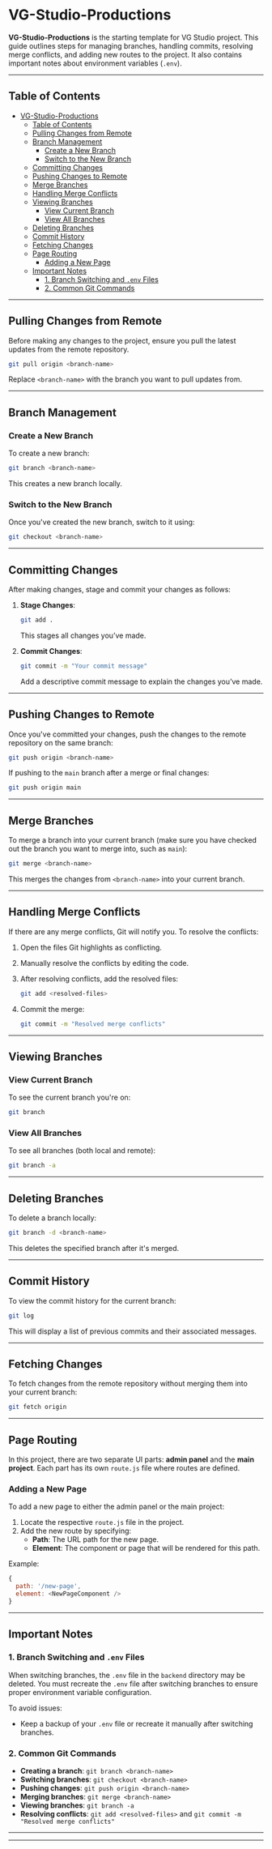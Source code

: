 # VG-Studio-Productions

**VG-Studio-Productions** is the starting template for VG Studio project. This guide outlines steps for managing branches, handling commits, resolving merge conflicts, and adding new routes to the project. It also contains important notes about environment variables (`.env`).

---

## Table of Contents

- [VG-Studio-Productions](#vg-studio-productions)
  - [Table of Contents](#table-of-contents)
  - [Pulling Changes from Remote](#pulling-changes-from-remote)
  - [Branch Management](#branch-management)
    - [Create a New Branch](#create-a-new-branch)
    - [Switch to the New Branch](#switch-to-the-new-branch)
  - [Committing Changes](#committing-changes)
  - [Pushing Changes to Remote](#pushing-changes-to-remote)
  - [Merge Branches](#merge-branches)
  - [Handling Merge Conflicts](#handling-merge-conflicts)
  - [Viewing Branches](#viewing-branches)
    - [View Current Branch](#view-current-branch)
    - [View All Branches](#view-all-branches)
  - [Deleting Branches](#deleting-branches)
  - [Commit History](#commit-history)
  - [Fetching Changes](#fetching-changes)
  - [Page Routing](#page-routing)
    - [Adding a New Page](#adding-a-new-page)
  - [Important Notes](#important-notes)
    - [1. Branch Switching and `.env` Files](#1-branch-switching-and-env-files)
    - [2. Common Git Commands](#2-common-git-commands)

---

## Pulling Changes from Remote

Before making any changes to the project, ensure you pull the latest updates from the remote repository.

```bash
git pull origin <branch-name>
```

Replace `<branch-name>` with the branch you want to pull updates from.

---

## Branch Management

### Create a New Branch

To create a new branch:

```bash
git branch <branch-name>
```

This creates a new branch locally.

### Switch to the New Branch

Once you've created the new branch, switch to it using:

```bash
git checkout <branch-name>
```

---

## Committing Changes

After making changes, stage and commit your changes as follows:

1. **Stage Changes**:

   ```bash
   git add .
   ```

   This stages all changes you’ve made.

2. **Commit Changes**:

   ```bash
   git commit -m "Your commit message"
   ```

   Add a descriptive commit message to explain the changes you’ve made.

---

## Pushing Changes to Remote

Once you've committed your changes, push the changes to the remote repository on the same branch:

```bash
git push origin <branch-name>
```

If pushing to the `main` branch after a merge or final changes:

```bash
git push origin main
```

---

## Merge Branches

To merge a branch into your current branch (make sure you have checked out the branch you want to merge into, such as `main`):

```bash
git merge <branch-name>
```

This merges the changes from `<branch-name>` into your current branch.

---

## Handling Merge Conflicts

If there are any merge conflicts, Git will notify you. To resolve the conflicts:

1. Open the files Git highlights as conflicting.
2. Manually resolve the conflicts by editing the code.
3. After resolving conflicts, add the resolved files:

   ```bash
   git add <resolved-files>
   ```

4. Commit the merge:

   ```bash
   git commit -m "Resolved merge conflicts"
   ```

---

## Viewing Branches

### View Current Branch

To see the current branch you're on:

```bash
git branch
```

### View All Branches

To see all branches (both local and remote):

```bash
git branch -a
```

---

## Deleting Branches

To delete a branch locally:

```bash
git branch -d <branch-name>
```

This deletes the specified branch after it's merged.

---

## Commit History

To view the commit history for the current branch:

```bash
git log
```

This will display a list of previous commits and their associated messages.

---

## Fetching Changes

To fetch changes from the remote repository without merging them into your current branch:

```bash
git fetch origin
```

---

## Page Routing

In this project, there are two separate UI parts: **admin panel** and the **main project**. Each part has its own `route.js` file where routes are defined.

### Adding a New Page

To add a new page to either the admin panel or the main project:

1. Locate the respective `route.js` file in the project.
2. Add the new route by specifying:
   - **Path**: The URL path for the new page.
   - **Element**: The component or page that will be rendered for this path.

Example:

```javascript
{
  path: '/new-page',
  element: <NewPageComponent />
}
```

---

## Important Notes

### 1. Branch Switching and `.env` Files

When switching branches, the `.env` file in the `backend` directory may be deleted. You must recreate the `.env` file after switching branches to ensure proper environment variable configuration.

To avoid issues:

- Keep a backup of your `.env` file or recreate it manually after switching branches.

### 2. Common Git Commands

- **Creating a branch**: `git branch <branch-name>`
- **Switching branches**: `git checkout <branch-name>`
- **Pushing changes**: `git push origin <branch-name>`
- **Merging branches**: `git merge <branch-name>`
- **Viewing branches**: `git branch -a`
- **Resolving conflicts**: `git add <resolved-files>` and `git commit -m "Resolved merge conflicts"`

---
---
